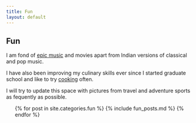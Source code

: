 ```yaml
---
title: Fun 
layout: default
---
```


## Fun

I am fond of [epic music](http://www.pandora.com/station/1161310246024124702) and movies apart from Indian versions of classical and pop music.  

I have also been improving my culinary skills ever since I started graduate school and like to try [cooking](http://www.indianfoodforever.com/) often.  

I will try to update this space with pictures from travel and adventure sports as fequently as possible.  

<ul class="inset">
  {% for post in site.categories.fun %}
  {% include fun_posts.md %}
  {% endfor %}
</ul>

